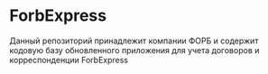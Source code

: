 # ForbExpress
Данный репозиторий принадлежит компании ФОРБ и содержит кодовую базу обновленного приложения для учета договоров и корреспонденции ForbExpress

